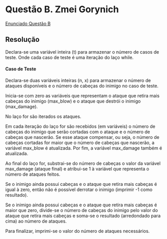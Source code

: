 # Questão B. Zmei Gorynich

[Enunciado Questão B](https://codeforces.com/problemset/problem/1217/B)

## Resolução

Declara-se uma variável inteira (t) para armazenar o número de casos de teste. Onde cada caso de teste é uma iteração do laço while.

#### Caso de Teste
Declara-se duas variáveis inteiras (n, x) para armazenar o número de ataques disponíveis e o número de cabeças do inimigo no caso de teste.

Inicia-se com zero as variáveis que representam o ataque que retira mais cabeças do inimigo (max_blow) e o ataque que destrói o inimigo (max_damage).

No laço for são iterados os ataques.

Em cada iteração do laço for são recebidos (em variáveis) o número de cabeças do inimigo que serão cortadas com o ataque e o número de cabeças que nascerão. Se esse ataque compensar, ou seja, o número de cabeças cortadas for maior que o número de cabeças que nascerão, a variável max_blow é atualizada. Por fim, a variável max_damage também é atualizada.

Ao final do laço for, substrai-se do número de cabeças o valor da variável max_damage (ataque final) e atribui-se 1 à variável que representa o número de ataques feitos.

Se o inimigo ainda possui cabeças e o ataque que retira mais cabeças é igual à zero, então não é possível derrotar o inimigo (imprimir -1 como resultado). 

Se o inimigo ainda possui cabeças e o ataque que retira mais cabeças é maior que zero, divide-se o número de cabeças do inimigo pelo valor do ataque que retira mais cabeças e soma-se o resultado (arredondado para cima) ao número de ataques.

Para finalizar, imprimi-se o valor do número de ataques necessários. 
